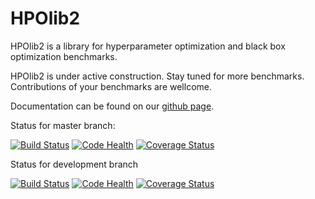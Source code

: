HPOlib2
=======

HPOlib2 is a library for hyperparameter optimization and black box optimization
benchmarks.

HPOlib2 is under active construction. Stay tuned for more benchmarks.
Contributions of your benchmarks are wellcome.

Documentation can be found on our [github page](https://automl.github.io/HPOlib2).

Status for master branch:

[![Build Status](https://travis-ci.org/automl/HPOlib2.svg?branch=master)](https://travis-ci.org/automl/HPOlib2)
[![Code Health](https://landscape.io/github/automl/HPOlib2/master/landscape.svg?style=flat)](https://landscape.io/github/automl/HPOlib2/master)
[![Coverage Status](https://coveralls.io/repos/automl/HPOlib2/badge.svg?branch=master&service=github)](https://coveralls.io/github/automl/HPOlib2?branch=master)

Status for development branch

[![Build Status](https://travis-ci.org/automl/HPOlib2.svg?branch=development)](https://travis-ci.org/automl/HPOlib2)
[![Code Health](https://landscape.io/github/automl/HPOlib2/development/landscape.svg?style=flat)](https://landscape.io/github/automl/SMAC3/development)
[![Coverage Status](https://coveralls.io/repos/automl/HPOlib2/badge.svg?branch=development&service=github)](https://coveralls.io/github/automl/HPOlib2?branch=development)
